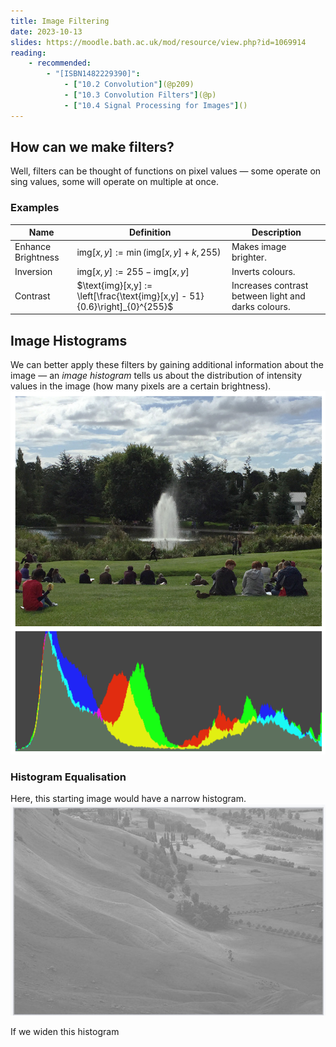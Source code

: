 ```yaml
---
title: Image Filtering
date: 2023-10-13
slides: https://moodle.bath.ac.uk/mod/resource/view.php?id=1069914
reading:
    - recommended:
        - "[ISBN1482229390]":
            - ["10.2 Convolution"](@p209)
            - ["10.3 Convolution Filters"](@p)
            - ["10.4 Signal Processing for Images"]()
---
```


## How can we make filters?
Well, filters can be thought of functions on pixel values &mdash; some operate on sing values, some will operate on multiple at once. 

### Examples
|Name|Definition|Description|
|----|----------|-----------|
|Enhance Brightness|$\text{img}[x,y] := \min(\text{img}[x,y] + k, 255)$| Makes image brighter.|
|Inversion|$\text{img}[x,y] := 255 - \text{img}[x,y]$|Inverts colours.|
|Contrast|$\text{img}[x,y] := \left[\frac{\text{img}[x,y] - 51}{0.6}\right]_{0}^{255}$|Increases contrast between light and darks colours.|

## Image Histograms
We can better apply these filters by gaining additional information about the image &mdash; an *image histogram* tells us about the distribution of intensity values in the image (how many pixels are a certain brightness).
![](_/03-histogram.png)

### Histogram Equalisation
Here, this starting image would have a narrow histogram.
![](_/03-equal-1.png)

If we widen this histogram
